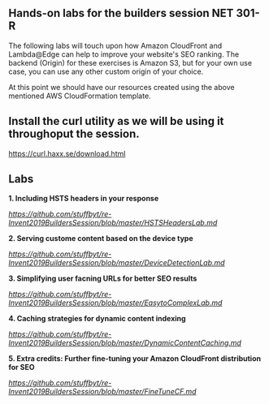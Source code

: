## Hands-on labs for the builders session NET 301-R

The following labs will touch upon how Amazon CloudFront and Lambda@Edge can help to improve your website's SEO ranking. The backend (Origin) for these exercises is Amazon S3, but for your own use case, you can use any other custom origin of your choice. 

At this point we should have our resources created using the above mentioned AWS CloudFormation template.



## Install the curl utility as we will be using it throughoput the session.

https://curl.haxx.se/download.html



## Labs

**1. Including HSTS headers in your response** 

*https://github.com/stuffbyt/re-Invent2019BuildersSession/blob/master/HSTSHeadersLab.md* 

**2. Serving custome content based on the device type**

*https://github.com/stuffbyt/re-Invent2019BuildersSession/blob/master/DeviceDetectionLab.md*

**3. Simplifying user facning URLs for better SEO results**

*https://github.com/stuffbyt/re-Invent2019BuildersSession/blob/master/EasytoComplexLab.md*

**4. Caching strategies for dynamic content indexing**

*https://github.com/stuffbyt/re-Invent2019BuildersSession/blob/master/DynamicContentCaching.md*

**5. Extra credits: Further fine-tuning your Amazon CloudFront distribution for SEO**

*https://github.com/stuffbyt/re-Invent2019BuildersSession/blob/master/FineTuneCF.md*
